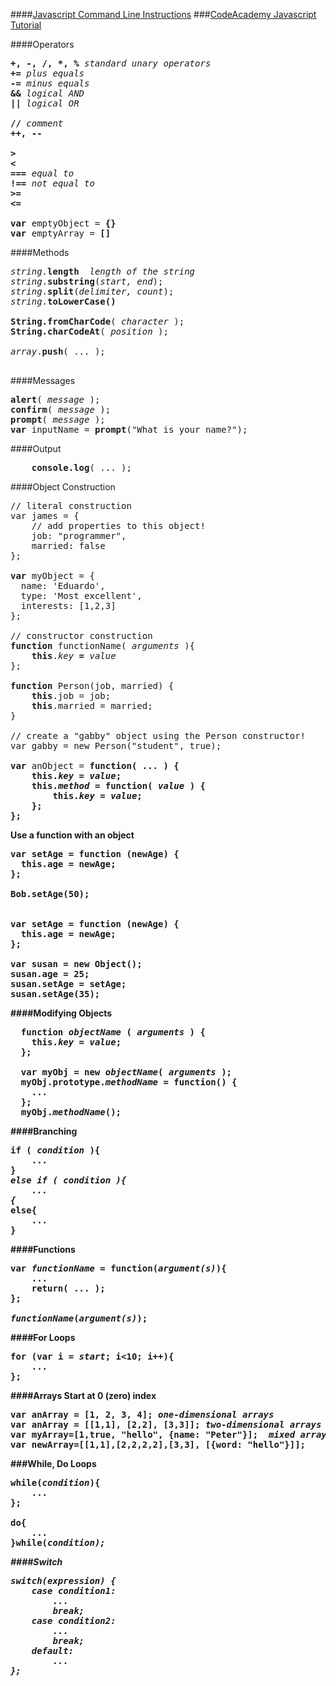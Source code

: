 ####[Javascript Command Line Instructions](http://javascriptplayground.com/blog/2015/03/node-command-line-tool/)
###[CodeAcademy Javascript Tutorial](https://www.codecademy.com/courses/objects-ii/0/1?curriculum_id=506324b3a7dffd00020bf661)

####Operators
<pre>
<b>+, -, /, *, %</b> <em>standard unary operators</em>
<b>+=</b> <em>plus equals</em>
<b>-=</b> <em>minus equals</em>
<b>&&</b> <em>logical AND</em>
<b>||</b> <em>logical OR</em>

<b>//</b> <em>comment</em>
<b>++, --</b>

<b>&gt;</b>
<b>&lt;</b>
<b>===</b> <em>equal to</em>
<b>!==</b> <em>not equal to</em>
<b>&gt;=</b>  
<b>&lt;=</b>  

<b>var</b> emptyObject = <b>{}</b>
<b>var</b> emptyArray = <b>[]</b>
</pre>

####Methods
<pre>
<em>string</em>.<b>length</b>  <em>length of the string</em>
<em>string</em>.<b>substring</b>(<em>start, end</em>);
<em>string</em>.<b>split</b>(<em>delimiter, count</em>);
<em>string</em>.<b>toLowerCase()</b>

<b>String.fromCharCode</b>( <em>character</em> );
<b>String.charCodeAt</b>( <em>position</em> );

<em>array</em>.<b>push</b>( ... );

</pre>

####Messages
<pre>
<b>alert</b>( <em>message</em> );  
<b>confirm</b>( <em>message</em> );  
<b>prompt</b>( <em>message</em> );  
<b>var</b> inputName = <b>prompt</b>("What is your name?");
</pre>

####Output
<pre>
    <b>console.log</b>( ... );
</pre>


####Object Construction

<pre>
// literal construction
var james = {
    // add properties to this object!
    job: "programmer",
    married: false
};

<b>var</b> myObject = {
  name: 'Eduardo',
  type: 'Most excellent',
  interests: [1,2,3]
};

// constructor construction
<b>function</b> functionName( <em>arguments</em> ){
    <b>this</b>.<em>key</em> <b>=</b> <em>value</em>
};

<b>function</b> Person(job, married) {
    <b>this</b>.job = job;
    <b>this</b>.married = married;
}

// create a "gabby" object using the Person constructor!
var gabby = new Person("student", true);

<b>var</b> anObject = <b>function<b>( ... ) {
    <b>this</b>.<em>key</em> = <em>value</em>;
    <b>this</b>.<em>method</em> = <b>function</b>( <em>value</em> ) {
        <b>this</b>.<em>key</em> = <em>value</em>;
    };
};
</pre>

Use a function with an object
<pre>
var setAge = function (newAge) {
  this.age = newAge;
};

Bob.setAge(50);


var setAge = function (newAge) {
  this.age = newAge;
};

var susan = new Object();
susan.age = 25;
susan.setAge = setAge;
susan.setAge(35);
</pre>

####Modifying Objects
<pre>
  <b>function</b> <em>objectName</em> ( <em>arguments</em> ) {
    <b>this</b>.<em>key</em> = <em>value</em>;
  };
  
  <b>var</b> myObj = <b>new</b> <em>objectName</em>( <em>arguments</em> );
  myObj.<b>prototype</b>.<em>methodName</em> = <b>function</b>() {
    ...
  };
  myObj.<em>methodName</em>();
</pre>

####Branching
<pre>
<b>if</b> ( <em>condition</em> ){  
    ...
}
<b><em>else if</b> ( <em>condition</em> ){
    ...
{</em>
<b>else</b>{
    ...
}
</pre>

####Functions
<pre>
<b>var</b> <em>functionName</em> = <b>function</b>(<em>argument(s)</em>){
    ...
    <b>return</b>( ... );
};

<em>functionName</em>(<em>argument(s)</em>);  
</pre>

####For Loops
<pre>
<b>for</b> (<b>var</b> i = <em>start</em>; i<10; i++){
    ...
};
</pre>

####Arrays
Start at 0 (zero) index
<pre>
<b>var</b> anArray = [1, 2, 3, 4]; <em>one-dimensional arrays</em>  
<b>var</b> anArray = [[1,1], [2,2], [3,3]]; <em>two-dimensional arrays</em>
<b>var</b> myArray=[1,<b>true</b>, "hello", {name: "Peter"}];  <em>mixed array</em>
<b>var</b> newArray=[[1,1],[2,2,2,2],[3,3], [{word: "hello"}]];
</pre>

###While, Do Loops
<pre>
<b>while</b>(<em>condition</em>){
    ...
};

<b>do</b>{
    ...
}<b>while</b>(<em>condition</e>);
</pre>

####Switch
<pre>
<b>switch</b>(<em>expression</em>) {
    <b>case</b> <em>condition1</em>:
        ...
        <b>break</b>;
    <b>case</b> <em>condition2</em>:
        ...
        <b>break</b>;
    <b>default</b>:
        ...
};
</pre>
